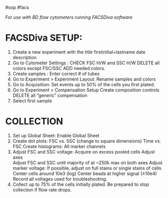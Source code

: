 #sop #facs

*For use with BD flow cytometers running FACSDiva software*

# FACSDiva SETUP:
1. Create a new experiment with the title firstinitial+lastname date description
2. Go to Cytometer Settings  :
		CHECK FSC H/W and SSC H/W
		DELETE all colors except FSC/SSC
		ADD needed colors.
3. Create samples  :
		Enter correct # of tubes  
4. Go to Experiment > Experiment Layout:
		Rename samples and colors
5. Go to Acquisition:
		Set events up to 50% of the cells you first plated.
6. Go to Experiment > Compensation Setup
		Create composition controls
		DELETE all “generic” compensation
7. Select first sample  

# COLLECTION
1. Set up Global Sheet:
		Enable Global Sheet  
2. Create dot plots:
		FSC vs. SSC (change to square dimensions)
		Time vs. FSC
	Create histograms:
		All marker channels  
3. Adjust FSC and SSC voltage:
		Acquire on excess pooled cells
		Adjust axes   
		Adjust FSC and SSC until majority of at ~250k max on both axes
	Adjust marker voltage:
		If possible, adjust on full stains or single stains of cells
		Center cells around 10e3 (log)
		Center beads at higher signal (≥10e4)
	Record all voltages used for troubleshooting.
5. Collect up to 75% of the cells initially plated. Be prepared to stop collection if flow rate drops.
